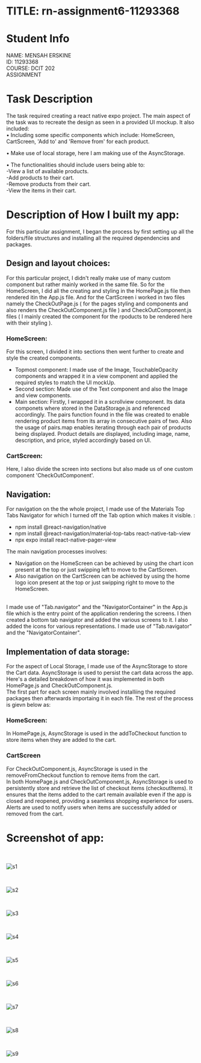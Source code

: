 # TITLE: rn-assignment6-11293368

# Student Info
NAME: MENSAH ERSKINE <br>
ID: 11293368 <br>
COURSE: DCIT 202 <br>
ASSIGNMENT 

# Task Description

The task required creating a react native expo project. The main aspect of the task was to recreate the design as seen in a provided UI mockup.
It also included: 
<br>
• Including some specific components which include: HomeScreen, CartScreen, 'Add to' and 'Remove from' for each product.<br>

• Make use of local storage, here I am making use of the AsyncStorage.<br>

• The functionalities should include users being able to: <br>
-View a list of available products.<br>
-Add products to their cart.<br>
-Remove products from their cart.<br>
-View the items in their cart.

# Description of How I built my app:

For this particular assignment, I began the process by first setting up all the folders/file structures and installing all the required dependencies and packages.
<br>

## Design and layout choices:
For this particular project,  I didn't really make use of many custom component but rather mainly worked in the same file. So for the HomeScreen, I did all the creating and styling in the HomePage.js file then rendered itin the App.js file. And for the CartScreen i worked in two files namely the CheckOutPage.js ( for the pages styling and components and also renders the CheckOutComponent.js file ) and CheckOutComponent.js files ( I mainly created the component for the rpoducts to be rendered here with their styling ).
<br>

### HomeScreen:
For this screen, I divided it into sections then went further to create and style the created components. <br>
-  Topmost component: I made use of the Image, TouchableOpacity components and wrapped it in a view component and applied the required styles to match the UI mockUp.
-  Second section: Made use of the Text component and also the Image and view components.
-  Main section: Firstly, I wrapped it in a scrollview component. Its data componets where stored in the DataStorage.js and referenced accordingly. The pairs function found in the file was created to enable rendering product items from its array in consecutive pairs of two. Also the usage of pairs.map enables iterating through each pair of products being displayed. Product details are displayed, including image, name, description, and price, styled accordingly based on UI.
### CartScreen:
Here, I also divide the screen into sections but also made us of one custom component 'CheckOutComponent'.

## Navigation:
For navigation on the the whole project, I made use of the Materials Top Tabs Navigator for which I turned off the Tab option which makes it visible. : <br>
- npm install @react-navigation/native
- npm install @react-navigation/material-top-tabs react-native-tab-view
- npx expo install react-native-pager-view <br>

The main navigation processes involves:
- Navigation on the HomeScreen can be achieved by using the chart icon present at the top or just swipping left to move to the CartScreen.
- Also navigation on the CartScreen can be achieved by using the home logo icon present at the top or just swipping right to move to the HomeScreen.
<br>
I made use of "Tab.navigator" and the "NavigatorContainer" in the App.js file which is the entry point of the application rendering the screens.
I then created a bottom tab navigator and added the various screens to it. I also added the icons for various representations. I made use of "Tab.navigator" and the "NavigatorContainer".

## Implementation of data storage:
For the aspect of Local Storage, I made use of the AsyncStorage to store the Cart data. AsyncStorage is used to persist the cart data across the app. Here's a detailed breakdown of how it was implemented in both HomePage.js and CheckOutComponent.js.<br>
The first part for each screen mainly involved installiing the required packages then afterwards importaing it in each file. The rest of the process is gievn below as: <br> 

### HomeScreen:
In HomePage.js, AsyncStorage is used in the addToCheckout function to store items when they are added to the cart.

### CartScreen
For CheckOutComponent.js, AsyncStorage is used in the removeFromCheckout function to remove items from the cart.
<br>
In both HomePage.js and CheckOutComponent.js, AsyncStorage is used to persistently store and retrieve the list of checkout items (checkoutItems). It ensures that the items added to the cart remain available even if the app is closed and reopened, providing a seamless shopping experience for users. Alerts are used to notify users when items are successfully added or removed from the cart.<br>

# Screenshot of app:
<br>

![s1](./Screenshots/S1.png)

<br>

![s2](./Screenshots/S2.png)

<br>

![s3](./Screenshots/S3.png)

<br>

![s4](./Screenshots/S4.png)

<br>

![s5](./Screenshots/S5.png)

<br>

![s6](./Screenshots/S6.png)

<br>

![s7](./Screenshots/S7.png)

<br>

![s8](./Screenshots/S8.png)

<br>

![s9](./Screenshots/S9.png)
